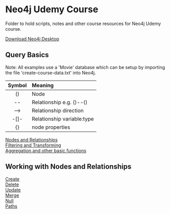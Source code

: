 # Neo4j Udemy Course
Folder to hold scripts, notes and other course resources for Neo4j Udemy course.  

[Download Neo4j Desktop](https://neo4j.com/download/)  

## Query Basics
Note: All examples use a 'Movie' database which can be setup by importing the file 'create-course-data.txt' into Neo4j.  

| Symbol | Meaning|
| :---: | :--- |
| () | Node |
| -- | Relationship e.g. ()--() |
| --> | Relationship direction |
| -[]- | Relationship variable:type |
| {} | node properties |

[Nodes and Relationships](../UdemyCourse/Notes/QB_Nodes.md)  
[Filtering and Transforming](../UdemyCourse/Notes/QB_Filtering.md)  
[Aggregation and other basic functions](../UdemyCourse/Notes/QB_Aggregation.md)  

## Working with Nodes and Relationships  

[Create](../UdemyCourse/Notes/Create.md)  
[Delete](../UdemyCourse/Notes/Delete.md)  
[Update](../UdemyCourse/Notes/Updates.md)  
[Merge](../UdemyCourse/Notes/Merge.md)  
[Null](../UdemyCourse/Notes/Null.md)  
[Paths](../UdemyCourse/Notes/Paths.md)  
